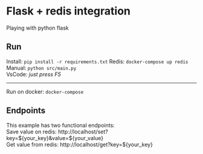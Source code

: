 # Flask + redis integration
Playing with python flask

## Run
Install: ```pip install -r requirements.txt```
Redis: ```docker-compose up redis```<br>
Manual: ```python src/main.py```<br>
VsCode: <em>just press F5</em><hr>
Run on docker: ```docker-compose```


## Endpoints
This example has two functional endpoints:<br>
Save value on redis: http://localhost/set?key=${your_key}&value=${your_value}<br>
Get value from redis: http://localhost/get?key=${your_key}<br>
